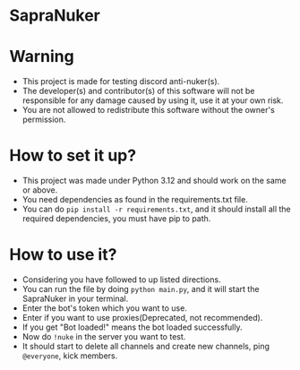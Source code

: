 # SapraNuker

# Warning
* This project is made for testing discord anti-nuker(s).
* The developer(s) and contributor(s) of this software will not be responsible for any damage caused by using it, use it at your own risk. 
* You are not allowed to redistribute this software without the owner's permission. 

# How to set it up? 
* This project was made under Python 3.12 and should work on the same or above.
* You need dependencies as found in the requirements.txt file. 
* You can do `pip install -r requirements.txt`, and it should install all the required dependencies, you must have pip to path.

# How to use it? 
* Considering you have followed to up listed directions. 
* You can run the file by doing `python main.py`, and it will start the SapraNuker in your terminal.
* Enter the bot's token which you want to use. 
* Enter if you want to use proxies(Deprecated, not recommended).
* If you get "Bot loaded!" means the bot loaded successfully. 
* Now do `!nuke` in the server you want to test.
* It should start to delete all channels and create new channels, ping `@everyone`, kick members. 
